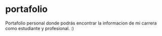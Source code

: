 # portafolio
Portafolio personal donde podrás encontrar la informacion de mi carrera como estudiante y profesional. :)
